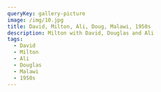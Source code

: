 ```yaml
---
queryKey: gallery-picture
image: /img/10.jpg
title: David, Milton, Ali, Doug, Malawi, 1950s
description: Milton with David, Douglas and Ali
tags:
  - David
  - Milton
  - Ali
  - Douglas
  - Malawi
  - 1950s
---
```

